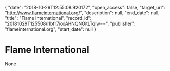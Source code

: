 {
  "date": "2018-10-29T12:55:08.920172", 
  "open_access": false, 
  "target_url": "http://www.flameinternational.org/", 
  "description": null, 
  "end_date": null, 
  "title": "Flame International", 
  "record_id": "20181029T125508/l1bfr7ioxAHNQNOitLTqlw==", 
  "publisher": "flameinternational.org", 
  "start_date": null
}

# Flame International

None